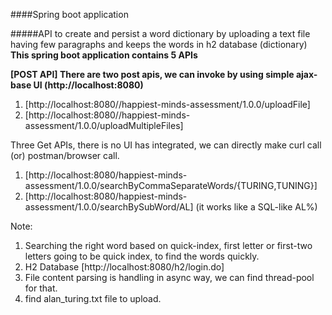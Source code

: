####Spring boot application

#####API to create and persist a word dictionary by uploading a text file having few paragraphs and keeps the words in h2 database (dictionary)
**This spring boot application contains 5 APIs**

**[POST API] There are two post apis, we can invoke by using simple ajax-base UI (http://localhost:8080)** 

1. [http://localhost:8080//happiest-minds-assessment/1.0.0/uploadFile]
2. [http://localhost:8080//happiest-minds-assessment/1.0.0/uploadMultipleFiles]

Three Get APIs, there is no UI has integrated, we can directly make curl call (or) postman/browser call.
1. [http://localhost:8080/happiest-minds-assessment/1.0.0/searchByCommaSeparateWords/{TURING,TUNING}]
2. [http://localhost:8080/happiest-minds-assessment/1.0.0/searchBySubWord/AL] (it works like a SQL-like AL%)

Note: 
1. Searching the right word based on quick-index, first letter or first-two letters going to be quick index, to find the words quickly.
2. H2 Database [http://localhost:8080/h2/login.do]
3. File content parsing is handling in async way, we can find thread-pool for that.   
4. find alan_turing.txt file to upload.